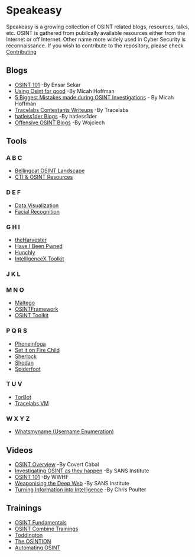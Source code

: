# Speakeasy
Speakeasy is a growing collection of OSINT related blogs, resources, talks, etc. OSINT is gathered from pubilcally available resources either from the Internet or off Internet. Other name more widely used in Cyber Security is reconnaissance. If you wish to contribute to the repository, please check [Contributing](https://github.com/Argonyte/Speakeasy/blob/main/CONTRIBUTING.md)

## Blogs

- [OSINT 101](https://medium.com/datadriveninvestor/open-source-intelligence-osint-101-d96f47ff2ff1) -By Ensar Sekar
- [Using Osint for good](https://www.sans.org/blog/osintforgood-using-open-source-intelligence-to-solve-real-world-problems/?utm_medium=Email&utm_source=HL-NA&utm_content=674268%20OSINT%204%20Good%20Blog%20Link&utm_campaign=SANS%20Free%20Resources) -By Micah Hoffman
- [5 Biggest Mistakes made during OSINT Investigations](https://www.sans.org/blog/the-5-biggest-mistakes-made-during-an-osint-investigation/?utm_medium=Email&utm_source=HL-NA&utm_content=674268%205%20Biggest%20MIstakes%20Blog%20Link&utm_campaign=SANS%20Free%20Resources) - By Micah Hoffman
- [Tracelabs Contestants Writeups](https://github.com/tracelabs/searchparty-ctf-writeups/blob/master/searchparty-ctf-writeups.md) -By Tracelabs
- [hatless1der Blogs](https://hatless1der.com/) -By hatless1der
- [Offensive OSINT Blogs](https://www.offensiveosint.io/author/wojciech/) -By Wojciech

## Tools


### A B C

- [Bellingcat OSINT Landscape](https://start.me/p/ELXoK8/bellingcat-osint-landscape)
- [CTI & OSINT Resources](https://docs.google.com/spreadsheets/d/1klugQqw6POlBtuzon8S0b18-gpsDwX-5OYRrB7TyNEw/edit#gid=0)

### D E F 

- [Data Visualization](https://www.osintcombine.com/data-visualization-tool)
- [Facial Recognition](https://www.osintcombine.com/post/facial-recognition-for-verification-missing-persons)

### G H I

- [theHarvester](https://github.com/laramies/theHarvester)
- [Have I Been Pwned](https://haveibeenpwned.com/)
- [Hunchly](https://www.hunch.ly/)
- [IntelligenceX Toolkit](https://intelx.io/tools)

### J K L

### M N O

- [Maltego](https://www.maltego.com/)
- [OSINTFramework](https://osintframework.com/)
- [OSINT Toolkit](https://start.me/p/DPYPMz/the-ultimate-osint-collection)

### P Q R S

- [Phoneinfoga](https://github.com/sundowndev/PhoneInfoga)
- [Set it on Fire Child](https://docs.google.com/spreadsheets/d/1JxBbMt4JvGr--G0Pkl3jP9VDTBunR2uD3_faZXDvhxc/edit#gid=603724104)
- [Sherlock](https://github.com/sherlock-project/sherlock)
- [Shodan](https://shodan.io)
- [Spiderfoot](https://www.spiderfoot.net/)

### T U V

- [TorBot](https://github.com/DedSecInside/TorBot)
- [Tracelabs VM](https://www.tracelabs.org/initiatives/osint-vm)

### W X Y Z

- [Whatsmyname (Username Enumeration)](https://whatsmyname.app/)


## Videos

- [OSINT Overview](https://www.youtube.com/watch?v=gSXBa5RehYk) -By Covert Cabal
- [Investigating OSINT as they happen](https://www.youtube.com/watch?v=yrOOdq25wMw) -By SANS Institute
- [OSINT 101](https://www.youtube.com/watch?v=uxZyzJGfrUY) -By WWHF
- [Weaponising the Deep Web](https://www.youtube.com/watch?v=eLL6BPKvwlg) -By SANS Institute
- [Turning Information into Intelligence](https://www.youtube.com/watch?v=9-IHQEryuZ0&app=desktop) -By Chris Poulter 

## Trainings

- [OSINT Fundamentals](https://www.cybrary.it/course/osint-fundamentals/)
- [OSINT Combine Trainings](https://www.osintcombine.com/online-osint-academy)
- [Toddington](https://www.toddington.com/osint-training/)
- [The OSINTION](https://www.theosintion.com/)
- [Automating OSINT](https://register.automatingosint.com/)
